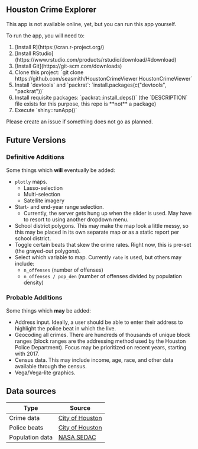 Houston Crime Explorer
----------------------

This app is not available online, yet, but you can run this app yourself.

To run the app, you will need to:

<ol>
<li>
[Install R](https://cran.r-project.org/)
</li>
<li>
[Install RStudio](https://www.rstudio.com/products/rstudio/download/#download)
</li>
<li>
[Install Git](https://git-scm.com/downloads)
</li>
<li>
Clone this project: `git clone https://github.com/seasmith/HoustonCrimeViewer HoustonCrimeViewer`
</li>
<li>
Install `devtools` and `packrat`: `install.packages(c("devtools", "packrat"))`
</li>
<li>
Install requisite packages: `packrat::install_deps()` (the `DESCRIPTION` file exists for this purpose, this repo is **not** a package)
</li>
<li>
Execute `shiny::runApp()`
</li>
</ol>
Please create an issue if something does not go as planned.

Future Versions
---------------

### Definitive Additions

Some things which **will** eventually be added:

-   `plotly` maps.
    -   Lasso-selection
    -   Multi-selection
    -   Satellite imagery
-   Start- and end-year range selection.
    -   Currently, the server gets hung up when the slider is used. May have to resort to using another dropdown menu.
-   School district polygons. This may make the map look a little messy, so this may be placed in its own separate map or as a static report per school district.
-   Toggle certain beats that skew the crime rates. Right now, this is pre-set (the grayed-out polygons).
-   Select which variable to map. Currently `rate` is used, but others may include:
    -   `n_offenses` (number of offenses)
    -   `n_offenses / pop_den` (number of offenses divided by population density)

### Probable Additions

Some things which **may** be added:

-   Address input. Ideally, a user should be able to enter their address to highlight the police beat in which the live.
-   Geocoding all crimes. There are hundreds of thousands of unique block ranges (block ranges are the addressing method used by the Houston Police Department). Focus may be prioritized on recent years, starting with 2017.
-   Census data. This may include income, age, race, and other data available through the census.
-   Vega/Vega-lite graphics.

Data sources
------------

| Type            | Source                                                                                     |
|-----------------|--------------------------------------------------------------------------------------------|
| Crime data      | [City of Houston](http://www.houstontx.gov/police/cs/crime-stats-archives.htm)             |
| Police beats    | [City of Houston](https://cohgis-mycity.opendata.arcgis.com/datasets/houston-police-beats) |
| Population data | [NASA SEDAC](http://sedac.ciesin.columbia.edu/data/collection/gpw-v4)                      |
